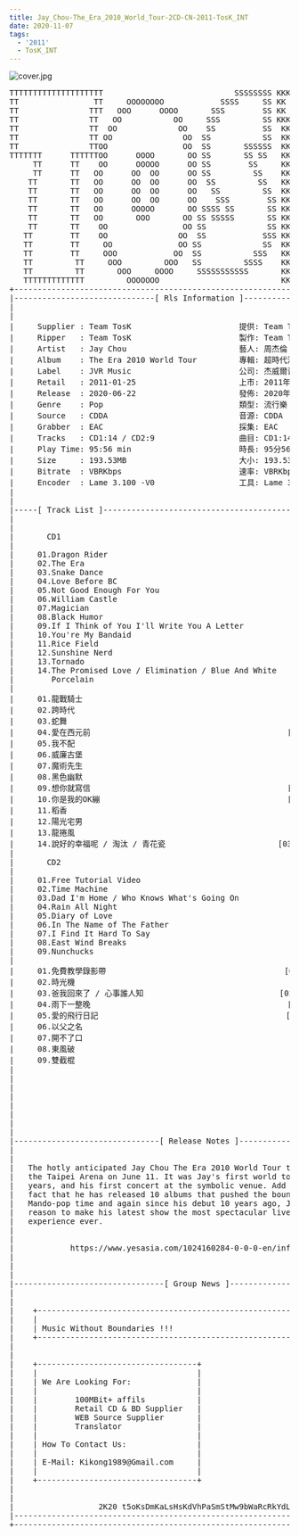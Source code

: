 ```yaml
---
title: Jay_Chou-The_Era_2010_World_Tour-2CD-CN-2011-TosK_INT
date: 2020-11-07
tags: 
  - '2011'
  - TosK_INT
---
```


![cover.jpg](https://goindex.65style.workers.dev/1:/Jay_Chou-The_Era_2010_World_Tour-2CD-CN-2011-TosK_INT/000-jay_chou-the_era_2010_world_tour-2cd-cn-2011-proof-tosk.jpg)

<retrotxt v-slot>
<pre class="has-text-plain text-1x font-ibm_vga_8x16">TTTTTTTTTTTTTTTTTTTT                            SSSSSSSS KKKKKKKK  KKKKKKKKKKKKKK
TT                TT     OOOOOOOO            SSSS     SS KK   KKK  KKKK        KK
TT               TTT   OOO      OOOO       SSS        SS KK    KKK  KKK        KK
TT               TT   OO           OO     SSS         SS KKK      KKKK        KK
TT               TT  OO             OO    SS          SS  KK       KK        KK
TT               TT OO               OO  SS           SS  KK                KK
TT               TTOO                OO  SS       SSSSSS  KK                KK
TTTTTTT      TTTTTTOO      OOOO       OO SS       SS SS   KK               KK
     TT      TT    OO      OOOOO      OO SS        SS     KK              KK
     TT      TT   OO      OO  OO      OO SS         SS    KK              KK
    TT       TT   OO      OO  OO      OO  SS         SS   KK               KK
    TT       TT   OO      OO  OO      OO   SS         SS  KK                KK
    TT       TT   OO      OO  OO      OO    SSS        SS KK                 KK
    TT       TT   OO      OOOOO       OO SSSS SS       SS KK                  KK
    TT       TT   OO       OOO       OO SS SSSSS       SS KK                   KK
    TT       TT    OO                OO SS             SS KK       KK           KK
   TT        TT    OO               OO  SS            SSS KK      KKKK         KK
   TT        TT     OO              OO SS             SS  KK      KK KK       KK
   TT        TT     OOO            OO  SS           SSS   KK      KK  KK    KKK
   TT         TT     OOO         OOO   SS         SSSS    KK       KK  KK  KKK
   TT         TT       OOO     OOOO     SSSSSSSSSSS       KK KKKKKKKK  KK KKK
   TTTTTTTTTTTTT         OOOOOOO                          KKKK          KKKK
+------------------------------------------------------------------------------+
|------------------------------[ Rls Information ]-----------------------------|
|                                                                              |
|                                                                              |
|     Supplier : Team TosK                       提供: Team TosK               |
|     Ripper   : Team TosK                       製作: Team TosK               |
|     Artist   : Jay Chou                        藝人: 周杰倫                  |
|     Album    : The Era 2010 World Tour         專輯: 超時代演唱會            |
|     Label    : JVR Music                       公司: 杰威爾音樂              |
|     Retail   : 2011-01-25                      上市: 2011年01月25日          |
|     Release  : 2020-06-22                      發佈: 2020年06月22日          |
|     Genre    : Pop                             類型: 流行樂                  |
|     Source   : CDDA                            音源: CDDA                    |
|     Grabber  : EAC                             採集: EAC                     |
|     Tracks   : CD1:14 / CD2:9                  曲目: CD1:14 / CD2:9首        |
|     Play Time: 95:56 min                       時長: 95分56秒                |
|     Size     : 193.53MB                        大小: 193.53 MB               |
|     Bitrate  : VBRKbps                         速率: VBRKbps                 |
|     Encoder  : Lame 3.100 -V0                  工具: Lame 3.100 -V0          |
|                                                                              |
|                                                                              |
|-----[ Track List ]-----------------------------------------------------------|
|                                                                              |
|                                                                              |
|       CD1                                                                    |
|                                                                              |
|     01.Dragon Rider                                        [03:57]           |
|     02.The Era                                             [03:11]           |
|     03.Snake Dance                                         [03:04]           |
|     04.Love Before BC                                      [03:47]           |
|     05.Not Good Enough For You                             [04:52]           |
|     06.William Castle                                      [03:57]           |
|     07.Magician                                            [03:13]           |
|     08.Black Humor                                         [04:43]           |
|     09.If I Think of You I'll Write You A Letter           [03:55]           |
|     10.You're My Bandaid                                   [04:43]           |
|     11.Rice Field                                          [03:43]           |
|     12.Sunshine Nerd                                       [04:11]           |
|     13.Tornado                                             [04:09]           |
|     14.The Promised Love / Elimination / Blue And White    [03:44]           |
|        Porcelain                                                             |
|                                                                              |
|     01.龍戰騎士                                            [03:57]           |
|     02.跨時代                                              [03:11]           |
|     03.蛇舞                                                [03:04]           |
|     04.愛在西元前                                          [03:47]           |
|     05.我不配                                              [04:52]           |
|     06.威廉古堡                                            [03:57]           |
|     07.魔術先生                                            [03:13]           |
|     08.黑色幽默                                            [04:43]           |
|     09.想你就寫信                                          [03:55]           |
|     10.你是我的OK繃                                        [04:43]           |
|     11.稻香                                                [03:43]           |
|     12.陽光宅男                                            [04:11]           |
|     13.龍捲風                                              [04:09]           |
|     14.說好的幸福呢 / 淘汰 / 青花瓷                        [03:44]           |
|                                                                              |
|       CD2                                                                    |
|                                                                              |
|     01.Free Tutorial Video                                 [04:59]           |
|     02.Time Machine                                        [05:06]           |
|     03.Dad I'm Home / Who Knows What's Going On            [02:31]           |
|     04.Rain All Night                                      [04:14]           |
|     05.Diary of Love                                       [04:15]           |
|     06.In The Name of The Father                           [05:35]           |
|     07.I Find It Hard To Say                               [04:44]           |
|     08.East Wind Breaks                                    [05:23]           |
|     09.Nunchucks                                           [04:00]           |
|                                                                              |
|     01.免費教學錄影帶                                      [04:59]           |
|     02.時光機                                              [05:06]           |
|     03.爸我回來了 / 心事誰人知                             [02:31]           |
|     04.雨下一整晚                                          [04:14]           |
|     05.愛的飛行日記                                        [04:15]           |
|     06.以父之名                                            [05:35]           |
|     07.開不了口                                            [04:44]           |
|     08.東風破                                              [05:23]           |
|     09.雙截棍                                              [04:00]           |
|                                                            -------           |
|                                                             95:56 min        |
|                                                            193.53 MB         |
|                                                                              |
|                                                                              |
|                                                                              |
|                                                                              |
|                                                                              |
|-------------------------------[ Release Notes ]------------------------------|
|                                                                              |
|                                                                              |
|   The hotly anticipated Jay Chou The Era 2010 World Tour took off at         |
|   the Taipei Arena on June 11. It was Jay's first world tour in three        |
|   years, and his first concert at the symbolic venue. Add to it the          |
|   fact that he has released 10 albums that pushed the boundaries of          |
|   Mando-pop time and again since his debut 10 years ago, Jay had every       |
|   reason to make his latest show the most spectacular live concert           |
|   experience ever.                                                           |
|                                                                              |
|                                                                              |
|            https://www.yesasia.com/1024160284-0-0-0-en/info.html             |
|                                                                              |
|                                                                              |
|                                                                              |
|--------------------------------[ Group News ]--------------------------------|
|                                                                              |
|                                                                              |
|    +--------------------------------------------------------------------+    |
|    |                                                                    |    |
|    | Music Without Boundaries !!!                                       |    |
|    +--------------------------------------------------------------------+    |
|                                                                              |
|                                                                              |
|    +----------------------------------+                                      |
|    |                                  |                                      |
|    | We Are Looking For:              |                                      |
|    |                                  |                                      |
|    |        100MBit+ affils           |                                      |
|    |        Retail CD &amp; BD Supplier   |                                      |
|    |        WEB Source Supplier       |                                      |
|    |        Translator                |                                      |
|    |                                  |                                      |
|    | How To Contact Us:               |                                      |
|    |                                  |                                      |
|    | E-Mail: Kikong1989@Gmail.com     |                                      |
|    |                                  |                    RlS No. 1839      |
|    +----------------------------------+                                      |
|                                                                              |
|                                                                              |
|                  2K20 t5oKsDmKaLsHsKdVhPaSmStMw9bWaRcRkYdL                   |
|------------------------------------------------------------------------------|
+------------------------------------------------------------------------------+
<span class="dos-cursor">_</span></pre>
</retrotxt>

<a-player 
    :options="{
        audio: [
          {
            name: '開不了口',
            artist: '周杰倫',
            url: 'https://goindex.65style.workers.dev/1:/Jay_Chou-The_Era_2010_World_Tour-2CD-CN-2011-TosK_INT/207-jay_chou-i_find_it_hard_to_say-tosk.mp3',
            cover: 'https://goindex.65style.workers.dev/1:/Jay_Chou-The_Era_2010_World_Tour-2CD-CN-2011-TosK_INT/000-jay_chou-the_era_2010_world_tour-2cd-cn-2011-proof-tosk.jpg',
            theme: '#ebd0c2'
          },
        ]
    }"
/>

<download url="https://mirrorace.org/m/103de"/>

